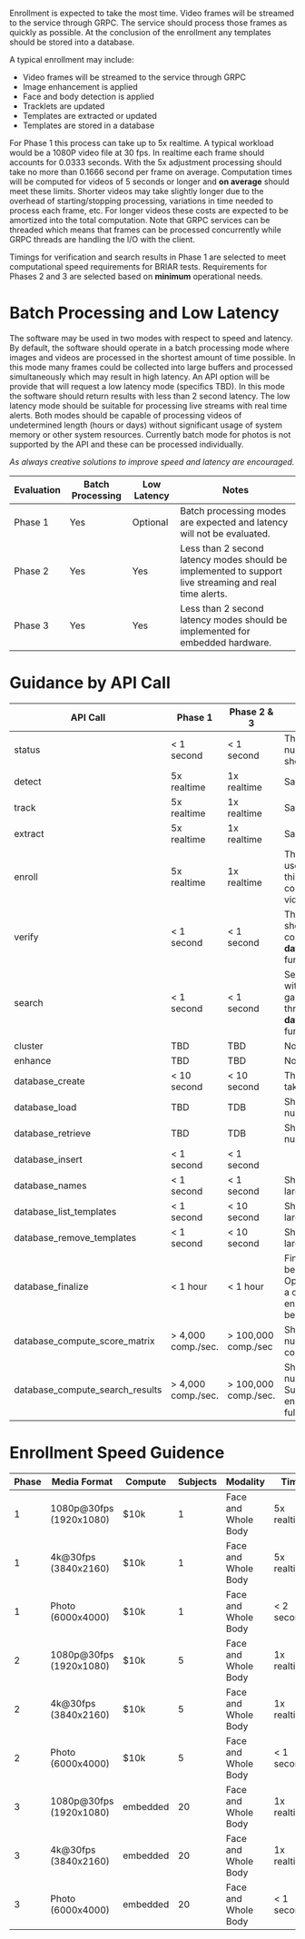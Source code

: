 Enrollment is expected to take the most time.  Video frames will be streamed to the service through GRPC.  The service should process those frames as quickly as possible.  At the conclusion of the enrollment any templates should be stored into a database.  

A typical enrollment may include:
- Video frames will be streamed to the service through GRPC
- Image enhancement is applied
- Face and body detection is applied
- Tracklets are updated
- Templates are extracted or updated
- Templates are stored in a database

For Phase 1 this process can take up to 5x realtime.  A typical workload would be a 1080P video file at 30 fps.  In realtime each frame should accounts for 0.0333 seconds. With the 5x adjustment processing should take no more than 0.1666 second per frame on average.  Computation times will be computed for videos of 5 seconds or longer and **on average** should meet these limits.  Shorter videos may take slightly longer due to the overhead of starting/stopping processing, variations in time needed to process each frame, etc.  For longer videos these costs are expected to be amortized into the total computation. Note that GRPC services can be threaded which means that frames can be processed concurrently while GRPC threads are handling the I/O with the client. 

Timings for verification and search results in Phase 1 are selected to meet computational speed requirements for BRIAR tests.  Requirements for Phases 2 and 3 are selected based on **minimum** operational needs.

# Batch Processing and Low Latency

The software may be used in two modes with respect to speed and latency.  By default, the software should operate in a batch processing mode where images and videos are processed in the shortest amount of time possible.  In this mode many frames could be collected into large buffers and processed simultaneously which may result in high latency.  An API option will be provide that will request a low latency mode (specifics TBD).  In this mode the software should return results with less than 2 second latency. The low latency mode should be suitable for processing live streams with real time alerts. Both modes should be capable of processing videos of undetermined length (hours or days) without significant usage of system memory or other system resources. Currently batch mode for photos is not supported by the API and these can be processed individually.

_As always creative solutions to improve speed and latency are encouraged._

| Evaluation | Batch Processing | Low Latency | Notes |
| ------ | ------ | ------ | ------ |
| Phase 1 | Yes  | Optional | Batch processing modes are expected and latency will not be evaluated. |
| Phase 2 | Yes | Yes | Less than 2 second latency modes should be implemented to support live streaming and real time alerts. |
| Phase 3 | Yes | Yes | Less than 2 second latency modes should be implemented for embedded hardware. |


# Guidance by API Call

| API Call | Phase 1 | Phase 2 & 3 | Notes | 
| --- | --- | --- | --- |
| status | < 1 second | < 1 second | This function sends back version numbers and basic service status.  It should be very fast. |
| detect | 5x realtime | 1x realtime | Same as enroll |
| track | 5x realtime | 1x realtime | Same as enroll |
| extract | 5x realtime | 1x realtime | Same as enroll |
| enroll | 5x realtime | 1x realtime | This will be the primary function used for testing. It is expected that this will take the majority of the computation time to process a video. |
| verify | < 1 second | < 1 second | The template similarity computation should be very fast. Testing will be conducted through the **database_compute_score_matrix** function so focus efforts there. |
| search | < 1 second | < 1 second | Searches should be fast and linear with respect to the size of the gallery. Testing will be conducted through the **database_compute_search_results** function so focus efforts there. |
| cluster | TBD | TBD | Not tested in Phase 1. |
| enhance | TBD | TBD | Not tested in Phase 1. |
| database_create | < 10 second | < 10 second | This is not called often so it can take more time if needed. |
| database_load | TBD | TDB | Should be linear with respect to the number of templates loaded. |
| database_retrieve | TBD | TDB | Should be linear with respect to the number of templates retrieved. |
| database_insert | < 1 second | < 1 second |  |
| database_names | < 1 second | < 1 second | Should be fast, but may be linear for large numbers of databases. |
| database_list_templates | < 1 second | < 10 second | Should be fast, but may be linear for large numbers of databases. |
| database_remove_templates | < 1 second | < 10 second | Should be fast, but may be linear for large numbers of databases. |
| database_finalize | < 1 hour | < 1 hour | Finalization is optional and may not be tested if it takes too long.  Operationally, databases may be in a constant state of change and enrollment and finalization may not be possible. |
| database_compute_score_matrix | > 4,000 comp./sec. | > 100,000 comp./sec | Should be linear with respect to the number of verifications computations in the matrix. |
| database_compute_search_results | > 4,000 comp./sec. | > 100,000 comp./sec. | Should be linear with respect to the number of search results returned.  Sublinear search algoritms are encouraged but testing may require full results. |

# Enrollment Speed Guidence

| Phase | Media Format | Compute | Subjects | Modality | Time |
| ------ | ------ | ------ | ------ | ------ | ------ | 
| 1 | 1080p@30fps (1920x1080)  | $10k | 1 | Face and Whole Body | 5x realtime |
| 1 | 4k@30fps (3840x2160)  | $10k | 1 | Face and Whole Body | 5x realtime |
| 1 | Photo (6000x4000) | $10k | 1 | Face and Whole Body | < 2 seconds |
| 2 | 1080p@30fps (1920x1080)  | $10k | 5 | Face and Whole Body | 1x realtime |
| 2 | 4k@30fps (3840x2160)  | $10k | 5 | Face and Whole Body | 1x realtime |
| 2 | Photo (6000x4000)  | $10k | 5 | Face and Whole Body | < 1 seconds |
| 3 | 1080p@30fps (1920x1080)  | embedded | 20 | Face and Whole Body | 1x realtime |
| 3 | 4k@30fps (3840x2160)  | embedded | 20 | Face and Whole Body | 1x realtime |
| 3 | Photo (6000x4000)  | embedded | 20 | Face and Whole Body | < 1 seconds |






